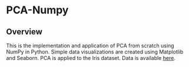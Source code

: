 # PCA-Numpy
## Overview
This is the implementation and application of PCA from scratch using NumPy in Python. Simple data visualizations are created using Matplotlib and Seaborn. PCA is applied to the Iris dataset. Data is available [here](https://archive.ics.uci.edu/ml/datasets/iris).